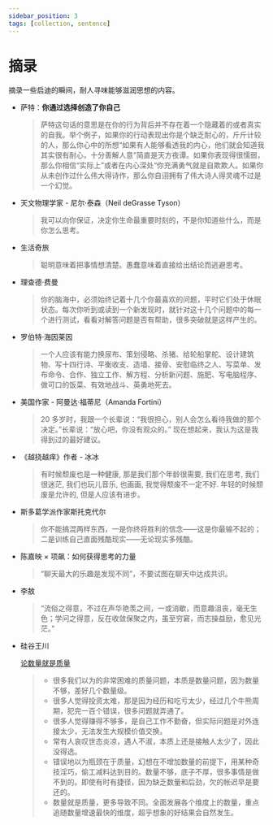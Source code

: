 ```yaml
---
sidebar_position: 3
tags: [collection, sentence]
---
```


# 摘录

摘录一些启迪的瞬间，耐人寻味能够滋润思想的内容。

- 萨特：**你通过选择创造了你自己**

  > 萨特这句话的意思是在你的行为背后并不存在着一个隐藏着的或者真实的自我。举个例子，如果你的行动表现出你是个缺乏耐心的，斤斤计较的人，那么你心中的所想“如果有人能够看透我的内心，他们就会知道我其实很有耐心，十分善解人意”简直是天方夜谭。如果你表现得很懦弱，那么你相信“实际上”或者在内心深处“你充满勇气就是自欺欺人。如果你从未创作过什么伟大得诗作，那么你自诩拥有了伟大诗人得灵魂不过是一个幻觉。

- 天文物理学家 - 尼尔·泰森（Neil deGrasse Tyson）

  > 我可以向你保证，决定你生命最重要时刻的，不是你知道些什么，而是你怎么思考。

- 生活奇旅

  > 聪明意味着把事情想清楚。愚蠢意味着直接给出结论而逃避思考。

- 理查德·费曼

  > 你的脑海中，必须始终记着十几个你最喜欢的问题，平时它们处于休眠状态。每次你听到或读到一个新发现时，就针对这十几个问题中的每一个进行测试，看看对解答问题是否有帮助，很多突破就是这样产生的。

- 罗伯特·海因莱因

  > 一个人应该有能力换尿布、策划侵略、杀猪、给轮船掌舵、设计建筑物、写十四行诗、平衡收支、造墙、接骨、安慰临终之人、写菜单、发布命令、合作、独立工作、解方程、分析新问题、施肥、写电脑程序、做可口的饭菜、有效地战斗、英勇地死去。

- 美国作家 - 阿曼达·福蒂尼（Amanda Fortini）

  > 20 多岁时，我跟一个长辈说：“我很担心，别人会怎么看待我做的那个决定。”长辈说：“放心吧，你没有观众的。” 现在想起来，我认为这是我得到过的最好建议。

- 《越挠越痒》作者 - 冰冰

  > 有时候颓废也是一种健康, 那是我们那个年龄很需要, 我们在思考, 我们很迷茫, 我们也玩儿音乐, 也画画, 我觉得颓废不一定不好. 年轻的时候颓废是允许的, 但是人应该有进步。

- 斯多葛学派作家斯托克代尔

  > 你不能搞混两样东西，一是你终将胜利的信念——这是你最输不起的；  
  > 二是训练自己直面残酷现实——无论现实多残酷。

- 陈嘉映 × 项飙：如何获得思考的力量

  > “聊天最大的乐趣是发现不同”，不要试图在聊天中达成共识。

- 李敖

  > “流俗之得意，不过在声华艳羡之间，一或消歇，而意趣沮丧，毫无生色；学问之得意，反在收敛保聚之内，虽至穷窘，而志操益励，愈见光茫。”

- 硅谷王川

  [论数量就是质量](https://mp.weixin.qq.com/s/VLT3XdejNNazi-xS7XMS0A)

  > - 很多我们以为的非常困难的质量问题，本质是数量问题，因为数量不够，差好几个数量级。
  > - 很多人觉得投资太难，那是因为经历和吃亏太少，经过几个牛熊周期，犯完一百个错误，很多问题就弄通了。
  > - 很多人觉得赚得不够多，是自己工作不勤奋，但实际问题是对外连接太少，无法发生大规模价值交换。
  > - 常有人哀叹世态炎凉，遇人不淑，本质上还是接触人太少了，因此没得选。
  > - 错误地以为瓶颈在于质量，幻想在不增加数量的前提下，用某种奇技淫巧，偷工减料达到目的。数量不够，底子不厚，很多事情是做不到的。即使有时有捷径，因为缺乏数量和后劲，欠的帐迟早是要还的。
  > - 数量就是质量，更多导致不同。全面发展各个维度上的数量，重点追随数量增速最快的维度，超乎想象的好结果会自然发生。
